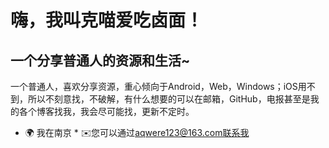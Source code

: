 
嗨，我叫克喵爱吃卤面！[](https://user-images.githubusercontent.com/18350557/176309783-0785949b-9127-417c-8b55-ab5a4333674e.gif)  
===================================================  
一个分享普通人的资源和生活~  
--------------  
一个普通人，喜欢分享资源，重心倾向于Android，Web，Windows；iOS用不到，所以不刻意找，不破解，有什么想要的可以在邮箱，GitHub，电报甚至是我的各个博客找我，我会尽可能找，更新不定时。 
* 🌍 我在南京 * ✉️您可以通过[aqwere123@163.com联系我](mailto:aqwere123@163.com)[](mailto:aqwere123@163.com)
